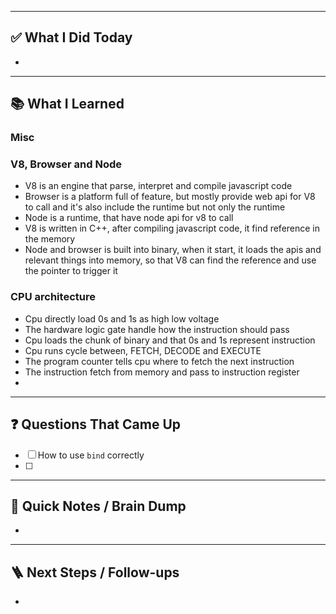 
---

## ✅ What I Did Today
- 

---

## 📚 What I Learned
### Misc
### V8, Browser and Node
- V8 is an engine that parse, interpret and compile javascript code
- Browser is a platform full of feature, but mostly provide web api for V8 to call and it's also include the runtime but not only the runtime
- Node is a runtime, that have node api for v8 to call
- V8 is written in C++, after compiling javascript code, it find reference in the memory
- Node and browser is built into binary, when it start, it loads the apis and relevant things into memory, so that V8 can find the reference and use the pointer to trigger it
### CPU architecture
- Cpu directly load 0s and 1s as high low voltage
- The hardware logic gate handle how the instruction should pass
- Cpu loads the chunk of binary and that 0s and 1s represent instruction
- Cpu runs cycle between, FETCH, DECODE and EXECUTE
- The program counter tells cpu where to fetch the next instruction
- The instruction fetch from memory and pass to instruction register
- 

---

## ❓ Questions That Came Up
- [ ] How to use `bind` correctly
- [ ] 

---

## 🧠 Quick Notes / Brain Dump
- 

---

## 🪜 Next Steps / Follow-ups
- 